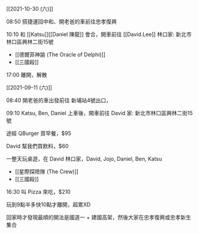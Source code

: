 
[[2021-10-30 (六)]]

08:50 搭捷運回中和、開老爸的車前往忠孝復興

10:10 和 [[Katsu]][[Daniel 陳龍]] 會合，開車前往 [[David.Lee]] 林口家: 新北市林口區興林二街15號

- [[德爾菲神諭 (The Oracle of Delphi)]]
- [[三國殺]]

17:00 離開，解散


[[2021-09-11 (六)]]

08:40 開老爸的車出發前往 新埔站4號出口，

09:10 Katsu, Ben, Daniel 上車後，開車前往 David 家: 新北市林口區興林二街15號

途經 QBurger 買早餐，$95

David 幫我們買飲料，$60

一整天玩桌遊，在 David 林口家，David, Jojo, Daniel, Ben, Katsu
* [[星際探險隊 (The Crew)]]
* [[三國殺]]

16:30 叫 Pizza 來吃，$210

玩到9點半多快10點才離開，超累XD

回家時才發現最順的開法是國道一 + 建國高架，然後大家在忠孝復興或忠孝新生集合